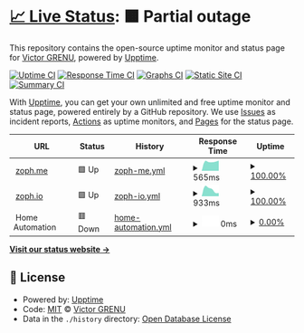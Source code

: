 # [📈 Live Status](https://status.zoph.me): <!--live status--> **🟧 Partial outage**

This repository contains the open-source uptime monitor and status page for [Victor GRENU](https://zoph.me), powered by [Upptime](https://github.com/upptime/upptime).

[![Uptime CI](https://github.com/koj-co/upptime/workflows/Uptime%20CI/badge.svg)](https://github.com/koj-co/upptime/actions?query=workflow%3A%22Uptime+CI%22)
[![Response Time CI](https://github.com/koj-co/upptime/workflows/Response%20Time%20CI/badge.svg)](https://github.com/koj-co/upptime/actions?query=workflow%3A%22Response+Time+CI%22)
[![Graphs CI](https://github.com/koj-co/upptime/workflows/Graphs%20CI/badge.svg)](https://github.com/koj-co/upptime/actions?query=workflow%3A%22Graphs+CI%22)
[![Static Site CI](https://github.com/koj-co/upptime/workflows/Static%20Site%20CI/badge.svg)](https://github.com/koj-co/upptime/actions?query=workflow%3A%22Static+Site+CI%22)
[![Summary CI](https://github.com/koj-co/upptime/workflows/Summary%20CI/badge.svg)](https://github.com/koj-co/upptime/actions?query=workflow%3A%22Summary+CI%22)

With [Upptime](https://upptime.js.org), you can get your own unlimited and free uptime monitor and status page, powered entirely by a GitHub repository. We use [Issues](https://github.com/z0ph/status/issues) as incident reports, [Actions](https://github.com/z0ph/status/actions) as uptime monitors, and [Pages](https://status.zoph.me) for the status page.

<!--start: status pages-->
<!-- This summary is generated by Upptime (https://github.com/upptime/upptime) -->
<!-- Do not edit this manually, your changes will be overwritten -->
<!-- prettier-ignore -->
| URL | Status | History | Response Time | Uptime |
| --- | ------ | ------- | ------------- | ------ |
| <img alt="" src="https://favicons.githubusercontent.com/zoph.me" height="13"> [zoph.me](https://zoph.me) | 🟩 Up | [zoph-me.yml](https://github.com/z0ph/status/commits/master/history/zoph-me.yml) | <details><summary><img alt="Response time graph" src="./graphs/zoph-me/response-time-week.png" height="20"> 565ms</summary><br><a href="https://status.zoph.me/history/zoph-me"><img alt="Response time 565" src="https://img.shields.io/endpoint?url=https%3A%2F%2Fraw.githubusercontent.com%2Fz0ph%2Fstatus%2Fmaster%2Fapi%2Fzoph-me%2Fresponse-time.json"></a><br><a href="https://status.zoph.me/history/zoph-me"><img alt="24-hour response time 558" src="https://img.shields.io/endpoint?url=https%3A%2F%2Fraw.githubusercontent.com%2Fz0ph%2Fstatus%2Fmaster%2Fapi%2Fzoph-me%2Fresponse-time-day.json"></a><br><a href="https://status.zoph.me/history/zoph-me"><img alt="7-day response time 565" src="https://img.shields.io/endpoint?url=https%3A%2F%2Fraw.githubusercontent.com%2Fz0ph%2Fstatus%2Fmaster%2Fapi%2Fzoph-me%2Fresponse-time-week.json"></a><br><a href="https://status.zoph.me/history/zoph-me"><img alt="30-day response time 565" src="https://img.shields.io/endpoint?url=https%3A%2F%2Fraw.githubusercontent.com%2Fz0ph%2Fstatus%2Fmaster%2Fapi%2Fzoph-me%2Fresponse-time-month.json"></a><br><a href="https://status.zoph.me/history/zoph-me"><img alt="1-year response time 565" src="https://img.shields.io/endpoint?url=https%3A%2F%2Fraw.githubusercontent.com%2Fz0ph%2Fstatus%2Fmaster%2Fapi%2Fzoph-me%2Fresponse-time-year.json"></a></details> | <details><summary><a href="https://status.zoph.me/history/zoph-me">100.00%</a></summary><a href="https://status.zoph.me/history/zoph-me"><img alt="All-time uptime 100.00%" src="https://img.shields.io/endpoint?url=https%3A%2F%2Fraw.githubusercontent.com%2Fz0ph%2Fstatus%2Fmaster%2Fapi%2Fzoph-me%2Fuptime.json"></a><br><a href="https://status.zoph.me/history/zoph-me"><img alt="24-hour uptime 100.00%" src="https://img.shields.io/endpoint?url=https%3A%2F%2Fraw.githubusercontent.com%2Fz0ph%2Fstatus%2Fmaster%2Fapi%2Fzoph-me%2Fuptime-day.json"></a><br><a href="https://status.zoph.me/history/zoph-me"><img alt="7-day uptime 100.00%" src="https://img.shields.io/endpoint?url=https%3A%2F%2Fraw.githubusercontent.com%2Fz0ph%2Fstatus%2Fmaster%2Fapi%2Fzoph-me%2Fuptime-week.json"></a><br><a href="https://status.zoph.me/history/zoph-me"><img alt="30-day uptime 100.00%" src="https://img.shields.io/endpoint?url=https%3A%2F%2Fraw.githubusercontent.com%2Fz0ph%2Fstatus%2Fmaster%2Fapi%2Fzoph-me%2Fuptime-month.json"></a><br><a href="https://status.zoph.me/history/zoph-me"><img alt="1-year uptime 100.00%" src="https://img.shields.io/endpoint?url=https%3A%2F%2Fraw.githubusercontent.com%2Fz0ph%2Fstatus%2Fmaster%2Fapi%2Fzoph-me%2Fuptime-year.json"></a></details>
| <img alt="" src="https://zoph.io/img/favicon-32x32.png" height="13"> [zoph.io](https://zoph.io) | 🟩 Up | [zoph-io.yml](https://github.com/z0ph/status/commits/master/history/zoph-io.yml) | <details><summary><img alt="Response time graph" src="./graphs/zoph-io/response-time-week.png" height="20"> 933ms</summary><br><a href="https://status.zoph.me/history/zoph-io"><img alt="Response time 933" src="https://img.shields.io/endpoint?url=https%3A%2F%2Fraw.githubusercontent.com%2Fz0ph%2Fstatus%2Fmaster%2Fapi%2Fzoph-io%2Fresponse-time.json"></a><br><a href="https://status.zoph.me/history/zoph-io"><img alt="24-hour response time 793" src="https://img.shields.io/endpoint?url=https%3A%2F%2Fraw.githubusercontent.com%2Fz0ph%2Fstatus%2Fmaster%2Fapi%2Fzoph-io%2Fresponse-time-day.json"></a><br><a href="https://status.zoph.me/history/zoph-io"><img alt="7-day response time 933" src="https://img.shields.io/endpoint?url=https%3A%2F%2Fraw.githubusercontent.com%2Fz0ph%2Fstatus%2Fmaster%2Fapi%2Fzoph-io%2Fresponse-time-week.json"></a><br><a href="https://status.zoph.me/history/zoph-io"><img alt="30-day response time 933" src="https://img.shields.io/endpoint?url=https%3A%2F%2Fraw.githubusercontent.com%2Fz0ph%2Fstatus%2Fmaster%2Fapi%2Fzoph-io%2Fresponse-time-month.json"></a><br><a href="https://status.zoph.me/history/zoph-io"><img alt="1-year response time 933" src="https://img.shields.io/endpoint?url=https%3A%2F%2Fraw.githubusercontent.com%2Fz0ph%2Fstatus%2Fmaster%2Fapi%2Fzoph-io%2Fresponse-time-year.json"></a></details> | <details><summary><a href="https://status.zoph.me/history/zoph-io">100.00%</a></summary><a href="https://status.zoph.me/history/zoph-io"><img alt="All-time uptime 100.00%" src="https://img.shields.io/endpoint?url=https%3A%2F%2Fraw.githubusercontent.com%2Fz0ph%2Fstatus%2Fmaster%2Fapi%2Fzoph-io%2Fuptime.json"></a><br><a href="https://status.zoph.me/history/zoph-io"><img alt="24-hour uptime 100.00%" src="https://img.shields.io/endpoint?url=https%3A%2F%2Fraw.githubusercontent.com%2Fz0ph%2Fstatus%2Fmaster%2Fapi%2Fzoph-io%2Fuptime-day.json"></a><br><a href="https://status.zoph.me/history/zoph-io"><img alt="7-day uptime 100.00%" src="https://img.shields.io/endpoint?url=https%3A%2F%2Fraw.githubusercontent.com%2Fz0ph%2Fstatus%2Fmaster%2Fapi%2Fzoph-io%2Fuptime-week.json"></a><br><a href="https://status.zoph.me/history/zoph-io"><img alt="30-day uptime 100.00%" src="https://img.shields.io/endpoint?url=https%3A%2F%2Fraw.githubusercontent.com%2Fz0ph%2Fstatus%2Fmaster%2Fapi%2Fzoph-io%2Fuptime-month.json"></a><br><a href="https://status.zoph.me/history/zoph-io"><img alt="1-year uptime 100.00%" src="https://img.shields.io/endpoint?url=https%3A%2F%2Fraw.githubusercontent.com%2Fz0ph%2Fstatus%2Fmaster%2Fapi%2Fzoph-io%2Fuptime-year.json"></a></details>
| <img alt="" src="https://favicons.githubusercontent.com/null" height="13"> Home Automation | 🟥 Down | [home-automation.yml](https://github.com/z0ph/status/commits/master/history/home-automation.yml) | <details><summary><img alt="Response time graph" src="./graphs/home-automation/response-time-week.png" height="20"> 0ms</summary><br><a href="https://status.zoph.me/history/home-automation"><img alt="Response time 0" src="https://img.shields.io/endpoint?url=https%3A%2F%2Fraw.githubusercontent.com%2Fz0ph%2Fstatus%2Fmaster%2Fapi%2Fhome-automation%2Fresponse-time.json"></a><br><a href="https://status.zoph.me/history/home-automation"><img alt="24-hour response time 0" src="https://img.shields.io/endpoint?url=https%3A%2F%2Fraw.githubusercontent.com%2Fz0ph%2Fstatus%2Fmaster%2Fapi%2Fhome-automation%2Fresponse-time-day.json"></a><br><a href="https://status.zoph.me/history/home-automation"><img alt="7-day response time 0" src="https://img.shields.io/endpoint?url=https%3A%2F%2Fraw.githubusercontent.com%2Fz0ph%2Fstatus%2Fmaster%2Fapi%2Fhome-automation%2Fresponse-time-week.json"></a><br><a href="https://status.zoph.me/history/home-automation"><img alt="30-day response time 0" src="https://img.shields.io/endpoint?url=https%3A%2F%2Fraw.githubusercontent.com%2Fz0ph%2Fstatus%2Fmaster%2Fapi%2Fhome-automation%2Fresponse-time-month.json"></a><br><a href="https://status.zoph.me/history/home-automation"><img alt="1-year response time 0" src="https://img.shields.io/endpoint?url=https%3A%2F%2Fraw.githubusercontent.com%2Fz0ph%2Fstatus%2Fmaster%2Fapi%2Fhome-automation%2Fresponse-time-year.json"></a></details> | <details><summary><a href="https://status.zoph.me/history/home-automation">0.00%</a></summary><a href="https://status.zoph.me/history/home-automation"><img alt="All-time uptime 0.00%" src="https://img.shields.io/endpoint?url=https%3A%2F%2Fraw.githubusercontent.com%2Fz0ph%2Fstatus%2Fmaster%2Fapi%2Fhome-automation%2Fuptime.json"></a><br><a href="https://status.zoph.me/history/home-automation"><img alt="24-hour uptime 0.00%" src="https://img.shields.io/endpoint?url=https%3A%2F%2Fraw.githubusercontent.com%2Fz0ph%2Fstatus%2Fmaster%2Fapi%2Fhome-automation%2Fuptime-day.json"></a><br><a href="https://status.zoph.me/history/home-automation"><img alt="7-day uptime 0.00%" src="https://img.shields.io/endpoint?url=https%3A%2F%2Fraw.githubusercontent.com%2Fz0ph%2Fstatus%2Fmaster%2Fapi%2Fhome-automation%2Fuptime-week.json"></a><br><a href="https://status.zoph.me/history/home-automation"><img alt="30-day uptime 0.00%" src="https://img.shields.io/endpoint?url=https%3A%2F%2Fraw.githubusercontent.com%2Fz0ph%2Fstatus%2Fmaster%2Fapi%2Fhome-automation%2Fuptime-month.json"></a><br><a href="https://status.zoph.me/history/home-automation"><img alt="1-year uptime 0.00%" src="https://img.shields.io/endpoint?url=https%3A%2F%2Fraw.githubusercontent.com%2Fz0ph%2Fstatus%2Fmaster%2Fapi%2Fhome-automation%2Fuptime-year.json"></a></details>

<!--end: status pages-->

[**Visit our status website →**](https://status.zoph.me)

## 📄 License

- Powered by: [Upptime](https://github.com/upptime/upptime)
- Code: [MIT](./LICENSE) © [Victor GRENU](https://zoph.me)
- Data in the `./history` directory: [Open Database License](https://opendatacommons.org/licenses/odbl/1-0/)
